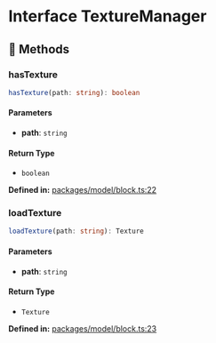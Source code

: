 # Interface TextureManager

## 🔧 Methods

### hasTexture

```ts
hasTexture(path: string): boolean
```
#### Parameters

- **path**: `string`
#### Return Type

- `boolean`

<p style="font-size: 14px; color: var(--vp-c-text-2)">
<strong>Defined in:</strong> <a href="https://github.com/voxelum/minecraft-launcher-core-node/blob/master/packages/model/block.ts#L22" target="_blank" rel="noreferrer">packages/model/block.ts:22</a>
</p>


### loadTexture

```ts
loadTexture(path: string): Texture
```
#### Parameters

- **path**: `string`
#### Return Type

- `Texture`

<p style="font-size: 14px; color: var(--vp-c-text-2)">
<strong>Defined in:</strong> <a href="https://github.com/voxelum/minecraft-launcher-core-node/blob/master/packages/model/block.ts#L23" target="_blank" rel="noreferrer">packages/model/block.ts:23</a>
</p>



